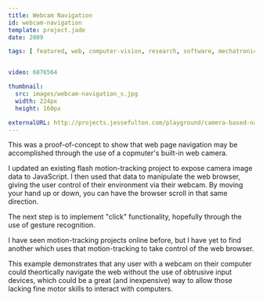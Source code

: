 ```yaml
---
title: Webcam Navigation
id: webcam-navigation
template: project.jade
date: 2009

tags: [ featured, web, computer-vision, research, software, mechatronics, flash, hack ]


video: 6876564

thumbnail:
  src: images/webcam-navigation_s.jpg
  width: 224px
  height: 160px

externalURL: http://projects.jessefulton.com/playground/camera-based-navigation.html
---
```


This was a proof-of-concept to show that web page navigation may be accomplished through the use of a copmuter's built-in web camera.
  
I updated an existing flash motion-tracking project to expose camera image data to JavaScript. I then used that data to manipulate the web browser, giving the user control of their environment via their webcam. By moving your hand up or down, you can have the browser scroll in that same direction.
  
The next step is to implement "click" functionality, hopefully through the use of gesture recognition.
  
I have seen motion-tracking projects online before, but I have yet to find another which uses that motion-tracking to take control of the web browser.
  
This example demonstrates that any user with a webcam on their computer could theortically navigate the web without the use of obtrusive input devices, which could be a great (and inexpensive) way to allow those lacking fine motor skills to interact with computers.